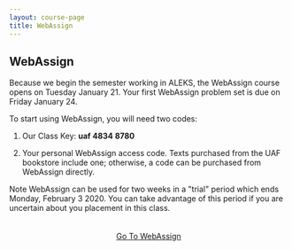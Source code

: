 ```yaml
---
layout: course-page
title: WebAssign
---
```


## WebAssign

Because we begin the semester working in ALEKS, the WebAssign course opens on Tuesday January 21. Your first WebAssign problem set is due on Friday January 24.

To start using WebAssign, you will need two codes:

1. Our Class Key: **uaf 4834 8780**

2. Your personal WebAssign access code.  Texts purchased from the UAF  bookstore include one; otherwise, a code can be purchased from WebAssign directly.

Note WebAssign can be used for two weeks in a "trial" period which ends Monday, February 3 2020.  You can take advantage of this period if you are uncertain about you placement in this class.

<div style="padding-top: 20px"></div>
<center><a class="button" href="https://webassign.net">Go To WebAssign</a></center>
